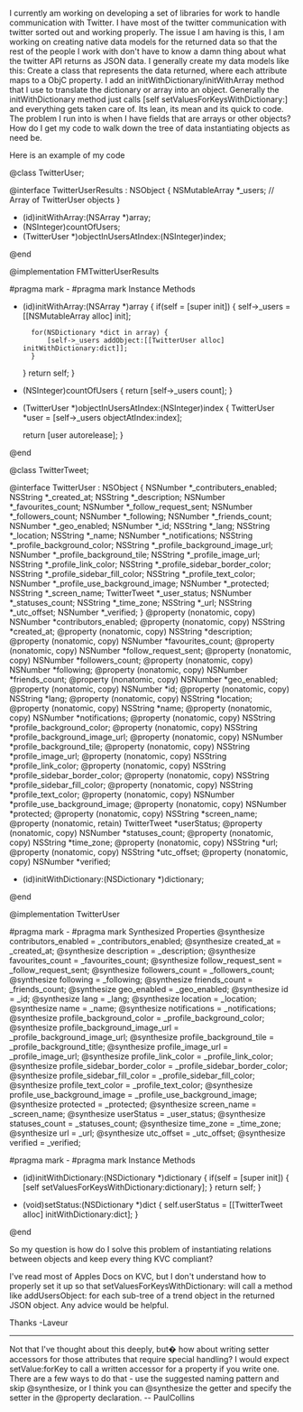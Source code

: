 I currently am working on developing a set of libraries for work to handle communication with Twitter. I have most of the twitter communication with twitter sorted out and working properly. The issue I am having is this, I am working on creating native data models for the returned data so that the rest of the people I work with don't have to know a damn thing about what the twitter API returns as JSON data. I generally create my data models like this: Create a class that represents the data returned, where each attribute maps to a ObjC property. I add an initWithDictionary/initWithArray method that I use to translate the dictionary or array into an object. Generally the initWithDictionary method just calls [self setValuesForKeysWithDictionary:] and everything gets taken care of. Its lean, its mean and its quick to code. The problem I run into is when I have fields that are arrays or other objects? How do I get my code to walk down the tree of data instantiating objects as need be.


Here is an example of my code

    
@class TwitterUser;

@interface TwitterUserResults : NSObject {
	NSMutableArray *_users; // Array of TwitterUser objects
}

- (id)initWithArray:(NSArray *)array;
- (NSInteger)countOfUsers;
- (TwitterUser *)objectInUsersAtIndex:(NSInteger)index;

@end


    
@implementation FMTwitterUserResults

#pragma mark -
#pragma mark Instance Methods
- (id)initWithArray:(NSArray *)array {
	if(self = [super init]) {
		self->_users = [[NSMutableArray alloc] init];
		
		for(NSDictionary *dict in array) {
			[self->_users addObject:[[TwitterUser alloc] initWithDictionary:dict]];
		}
	}
	return self;
}

- (NSInteger)countOfUsers {
	return [self->_users count];
}

- (TwitterUser *)objectInUsersAtIndex:(NSInteger)index {
	TwitterUser *user = [self->_users objectAtIndex:index];
	
	return [user autorelease];
}

@end


    
@class TwitterTweet;

@interface TwitterUser : NSObject {
	NSNumber *_contributers_enabled;
	NSString *_created_at;
	NSString *_description;
	NSNumber *_favourites_count;
	NSNumber *_follow_request_sent;
	NSNumber *_followers_count;
	NSNumber *_following;
	NSNumber *_friends_count;
	NSNumber *_geo_enabled;
	NSNumber *_id;
	NSString *_lang;
	NSString *_location;
	NSString *_name;
	NSNumber *_notifications;
	NSString *_profile_background_color;
	NSString *_profile_background_image_url;
	NSNumber *_profile_background_tile;
	NSString *_profile_image_url;
	NSString *_profile_link_color;
	NSString *_profile_sidebar_border_color;
	NSString *_profile_sidebar_fill_color;
	NSString *_profile_text_color;
	NSNumber *_profile_use_background_image;
	NSNumber *_protected;
	NSString *_screen_name;
	TwitterTweet *_user_status;
	NSNumber *_statuses_count;
	NSString *_time_zone;
	NSString *_url;
	NSString *_utc_offset;
	NSNumber *_verified;
}
@property (nonatomic, copy) NSNumber *contributors_enabled;
@property (nonatomic, copy) NSString *created_at;
@property (nonatomic, copy) NSString *description;
@property (nonatomic, copy) NSNumber *favourites_count;
@property (nonatomic, copy) NSNumber *follow_request_sent;
@property (nonatomic, copy) NSNumber *followers_count;
@property (nonatomic, copy) NSNumber *following;
@property (nonatomic, copy) NSNumber *friends_count;
@property (nonatomic, copy) NSNumber *geo_enabled;
@property (nonatomic, copy) NSNumber *id;
@property (nonatomic, copy) NSString *lang;
@property (nonatomic, copy) NSString *location;
@property (nonatomic, copy) NSString *name;
@property (nonatomic, copy) NSNumber *notifications;
@property (nonatomic, copy) NSString *profile_background_color;
@property (nonatomic, copy) NSString *profile_background_image_url;
@property (nonatomic, copy) NSNumber *profile_background_tile;
@property (nonatomic, copy) NSString *profile_image_url;
@property (nonatomic, copy) NSString *profile_link_color;
@property (nonatomic, copy) NSString *profile_sidebar_border_color;
@property (nonatomic, copy) NSString *profile_sidebar_fill_color;
@property (nonatomic, copy) NSString *profile_text_color;
@property (nonatomic, copy) NSNumber *profile_use_background_image;
@property (nonatomic, copy) NSNumber *protected;
@property (nonatomic, copy) NSString *screen_name;
@property (nonatomic, retain) TwitterTweet *userStatus;
@property (nonatomic, copy) NSNumber *statuses_count;
@property (nonatomic, copy) NSString *time_zone;
@property (nonatomic, copy) NSString *url;
@property (nonatomic, copy) NSString *utc_offset;
@property (nonatomic, copy) NSNumber *verified;

- (id)initWithDictionary:(NSDictionary *)dictionary;

@end


    
@implementation TwitterUser

#pragma mark -
#pragma mark Synthesized Properties
@synthesize contributors_enabled = _contributors_enabled;
@synthesize created_at = _created_at;
@synthesize description = _description;
@synthesize favourites_count = _favourites_count;
@synthesize follow_request_sent = _follow_request_sent;
@synthesize followers_count = _followers_count;
@synthesize following = _following;
@synthesize friends_count = _friends_count;
@synthesize geo_enabled = _geo_enabled;
@synthesize id = _id;
@synthesize lang = _lang;
@synthesize location = _location;
@synthesize name = _name;
@synthesize notifications = _notifications;
@synthesize profile_background_color = _profile_background_color;
@synthesize profile_background_image_url = _profile_background_image_url;
@synthesize profile_background_tile = _profile_background_title;
@synthesize profile_image_url = _profile_image_url;
@synthesize profile_link_color = _profile_link_color;
@synthesize profile_sidebar_border_color = _profile_sidebar_border_color;
@synthesize profile_sidebar_fill_color = _profile_sidebar_fill_color;
@synthesize profile_text_color = _profile_text_color;
@synthesize profile_use_background_image = _profile_use_background_image;
@synthesize protected = _protected;
@synthesize screen_name = _screen_name;
@synthesize userStatus = _user_status;
@synthesize statuses_count = _statuses_count;
@synthesize time_zone = _time_zone;
@synthesize url = _url;
@synthesize utc_offset = _utc_offset;
@synthesize verified = _verified;

#pragma mark -
#pragma mark Instance Methods
- (id)initWithDictionary:(NSDictionary *)dictionary {
	if(self = [super init]) {
		[self setValuesForKeysWithDictionary:dictionary];
	}
	return self;
}

- (void)setStatus:(NSDictionary *)dict {
	self.userStatus = [[TwitterTweet alloc] initWithDictionary:dict];
}

@end


So my question is how do I solve this problem of instantiating relations between objects and keep every thing KVC compliant?

I've read most of Apples Docs on KVC, but I don't understand how to properly set it up so that setValuesForKeysWithDictionary: will call a method like addUsersObject: for each sub-tree of a trend object in the returned JSON object. Any advice would be helpful.

Thanks
-Laveur

----

Not that I've thought about this deeply, but� how about writing setter accessors for those attributes that require special handling? I would expect setValue:forKey to call a written accessor for a property if you write one. There are a few ways to do that - use the suggested naming pattern and skip @synthesize, or I think you can @synthesize the getter and specify the setter in the @property declaration.  -- PaulCollins
